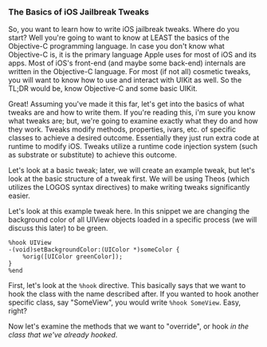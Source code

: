 ### The Basics of iOS Jailbreak Tweaks
So, you want to learn how to write iOS jailbreak tweaks. Where do you start? Well you're going to want to know at LEAST the basics of the  Objective-C programming language.
In case you don't know what Objective-C is, it is the primary language Apple uses for most of iOS and its apps. Most of iOS's front-end (and maybe some back-end) internals are written in the Objective-C language.
For most (if not all) cosmetic tweaks, you will want to know how to use and interact with UIKit as well. So the TL;DR would be, know Objective-C and some basic UIKit.

Great! Assuming you've made it this far, let's get into the basics of what tweaks are and how to write them. If you're reading this, i'm sure you know what tweaks are; but, we're going to examine exactly what they do and how they work.
Tweaks modify methods, properties, ivars, etc. of specific classes to achieve a desired outcome. Essentially they just run extra code at runtime to modify iOS. Tweaks utilize a runtime code injection system (such as substrate or substitute) to achieve this outcome.

Let's look at a basic tweak; later, we will create an example tweak, but let's look at the basic structure of a tweak first. We will be using Theos (which utilizes the LOGOS syntax directives) to make writing tweaks significantly easier.

Let's look at this example tweak here. In this snippet we are changing the background color of all UIView objects loaded in a specific process (we will discuss this later) to be green.
```
%hook UIView
-(void)setBackgroundColor:(UIColor *)someColor {
    %orig([UIColor greenColor]);
}
%end
```
First, let's look at the `%hook` directive. This basically says that we want to hook the class with the name described after. If you wanted to hook another specific class, say "SomeView", you would write `%hook SomeView`. Easy, right?

Now let's examine the methods that we want to "override", or hook *in the class that we've already hooked*.